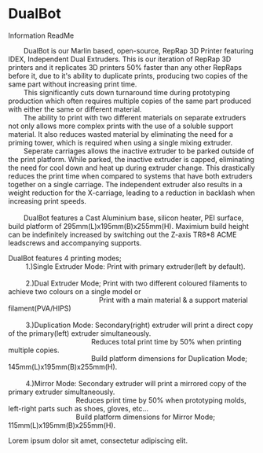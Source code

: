 # DualBot
Information ReadMe

&nbsp;&nbsp;&nbsp;&nbsp;&nbsp;&nbsp;&nbsp;&nbsp;DualBot is our Marlin based, open-source, RepRap 3D Printer featuring IDEX, Independent Dual Extruders. This is our iteration of RepRap 3D printers and it replicates 3D printers 50% faster than any other RepRaps before it, due to it's ability to duplicate prints, producing two copies of the same part without increasing print time.<br>
&nbsp;&nbsp;&nbsp;&nbsp;&nbsp;&nbsp;&nbsp;&nbsp;This significantly cuts down turnaround time during prototyping production which often requires multiple copies of the same part produced with either the same or different material.<br>
&nbsp;&nbsp;&nbsp;&nbsp;&nbsp;&nbsp;&nbsp;&nbsp;The ability to print with two different materials on separate extruders not only allows more complex prints with the use of a soluble support material. It also reduces wasted material by eliminating the need for a priming tower, which is required when using a single mixing extruder.<br>
&nbsp;&nbsp;&nbsp;&nbsp;&nbsp;&nbsp;&nbsp;&nbsp;Seperate carriages allows the inactive extruder to be parked outside of the print platform. While parked, the inactive extruder is capped, eliminating the need for cool down and heat up during extruder change. This drastically reduces the print time when compared to systems that have both extruders together on a single carriage. The independent extruder also results in a weight reduction for the X-carriage, leading to a reduction in backlash when increasing print speeds.<br><br>
&nbsp;&nbsp;&nbsp;&nbsp;&nbsp;&nbsp;&nbsp;&nbsp;DualBot features a Cast Aluminium base, silicon heater,  PEI surface, build platform of 295mm(L)x195mm(B)x255mm(H). Maximium build height can be indefinitely increased by switching out the Z-axis TR8*8 ACME leadscrews and accompanying supports. 

DualBot features 4 printing modes;<br>
&nbsp;&nbsp;&nbsp;&nbsp;&nbsp;&nbsp;&nbsp;&nbsp;
1.)Single Extruder Mode: Print with primary extruder(left by default).<br><br>
&nbsp;&nbsp;&nbsp;&nbsp;&nbsp;&nbsp;&nbsp;&nbsp;
2.)Dual Extruder Mode; Print with two different coloured filaments to achieve two colours on a single model or<br> &nbsp;&nbsp;&nbsp;&nbsp;&nbsp;&nbsp;&nbsp;&nbsp;&nbsp;&nbsp;&nbsp;&nbsp;&nbsp;&nbsp;&nbsp;&nbsp;&nbsp;&nbsp;&nbsp;&nbsp;&nbsp;&nbsp;&nbsp;&nbsp;&nbsp;&nbsp;&nbsp;&nbsp;&nbsp;&nbsp;&nbsp;&nbsp;&nbsp;&nbsp;&nbsp;&nbsp;&nbsp;&nbsp;&nbsp;&nbsp;&nbsp;&nbsp;&nbsp;&nbsp;&nbsp;&nbsp;
Print with a main material & a support material filament(PVA/HIPS)<br><br>
&nbsp;&nbsp;&nbsp;&nbsp;&nbsp;&nbsp;&nbsp;&nbsp;
3.)Duplication Mode: Secondary(right) extruder will print a direct copy of the primary(left) extruder simultaneously.<br>
&nbsp;&nbsp;&nbsp;&nbsp;&nbsp;&nbsp;&nbsp;&nbsp;&nbsp;&nbsp;&nbsp;&nbsp;&nbsp;&nbsp;&nbsp;&nbsp;&nbsp;&nbsp;&nbsp;&nbsp;&nbsp;&nbsp;&nbsp;&nbsp;&nbsp;&nbsp;&nbsp;&nbsp;&nbsp;&nbsp;&nbsp;&nbsp;&nbsp;&nbsp;&nbsp;&nbsp;&nbsp;&nbsp;&nbsp;&nbsp;&nbsp;&nbsp;
Reduces total print time by 50% when printing multiple copies.<br>
&nbsp;&nbsp;&nbsp;&nbsp;&nbsp;&nbsp;&nbsp;&nbsp;&nbsp;&nbsp;&nbsp;&nbsp;&nbsp;&nbsp;&nbsp;&nbsp;&nbsp;&nbsp;&nbsp;&nbsp;&nbsp;&nbsp;&nbsp;&nbsp;&nbsp;&nbsp;&nbsp;&nbsp;&nbsp;&nbsp;&nbsp;&nbsp;&nbsp;&nbsp;&nbsp;&nbsp;&nbsp;&nbsp;&nbsp;&nbsp;&nbsp;&nbsp;
Build platform dimensions for Duplication Mode; 145mm(L)x195mm(B)x255mm(H).<br><br>
&nbsp;&nbsp;&nbsp;&nbsp;&nbsp;&nbsp;&nbsp;&nbsp;
4.)Mirror Mode: Secondary extruder will print a mirrored copy of the primary extruder simultaneously.<br>
&nbsp;&nbsp;&nbsp;&nbsp;&nbsp;&nbsp;&nbsp;&nbsp;&nbsp;&nbsp;&nbsp;&nbsp;&nbsp;&nbsp;&nbsp;&nbsp;&nbsp;&nbsp;&nbsp;&nbsp;&nbsp;&nbsp;&nbsp;&nbsp;&nbsp;&nbsp;&nbsp;&nbsp;&nbsp;&nbsp;&nbsp;&nbsp;&nbsp;&nbsp;
Reduces print time by 50% when prototyping molds, left-right parts such as shoes, gloves, etc...<br>
&nbsp;&nbsp;&nbsp;&nbsp;&nbsp;&nbsp;&nbsp;&nbsp;&nbsp;&nbsp;&nbsp;&nbsp;&nbsp;&nbsp;&nbsp;&nbsp;&nbsp;&nbsp;&nbsp;&nbsp;&nbsp;&nbsp;&nbsp;&nbsp;&nbsp;&nbsp;&nbsp;&nbsp;&nbsp;&nbsp;&nbsp;&nbsp;&nbsp;&nbsp;
Build platform dimensions for Mirror Mode; 115mm(L)x195mm(B)x255mm(H).<br>

Lorem ipsum dolor sit amet, consectetur adipiscing elit.
